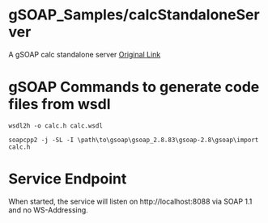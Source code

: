 # gSOAP_Samples/calcStandaloneServer
A gSOAP calc standalone server
[Original Link](https://www.genivia.com/examples/calc++/index.html)

# gSOAP Commands to generate code files from wsdl
```
wsdl2h -o calc.h calc.wsdl
```

```
soapcpp2 -j -SL -I \path\to\gsoap\gsoap_2.8.83\gsoap-2.8\gsoap\import calc.h
```

# Service Endpoint
When started, the service will listen on http://localhost:8088 via SOAP 1.1 and no WS-Addressing.
